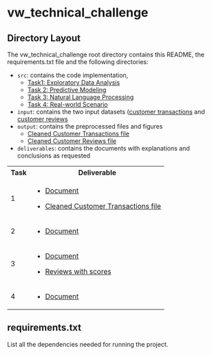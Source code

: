 # vw_technical_challenge

## Directory Layout

The vw_technical_challenge root directory contains this README, the requirements.txt file and the following directories:

* `src`: contains the code implementation, 
  * [Task1: Exploratory Data Analysis](src/Task1_Exploratory_Data_Analysis.ipynb)
  * [Task 2: Predictive Modeling](src/Task2_Predictive_Modeling.ipynb)
  * [Task 3: Natural Language Processing](src/Task3_Natural_Language_Processing.ipynb)
  * [Task 4: Real-world Scenario](src/Task4_Real_world_Scenario.ipynb)
* `input`: contains the two input datasets ([customer transactions](input/customer_transactions_with_errors.csv) and [customer reviews](input/customer_reviews_with_errors.csv)
* `output`: contains the preprocessed files and figures 
   * [Cleaned Customer Transactions file](output/cleaned_files/transactions_cleaned.csv)
   * [Cleaned Customer Reviews file](output/cleaned_files/reviews_with_scores.csv)
* `deliverables`: contains the documents with explanations and conclusions as requested

<table>
<tr><th>Task</th><th>Deliverable</th></tr>
<tr><td>
1
</td><td>

* [Document](deliverables/deliverable_task1.pdf)

* [Cleaned Customer Transactions file](output/cleaned_files/transactions_cleaned.csv)
</td></tr>
<tr><td>
2
</td><td>

* [Document](deliverables/deliverable_task2.pdf)

</td></tr>
<tr><td>

3

</td><td>

* [Document](deliverables/deliverable_task3.pdf)

* [Reviews with scores](output/cleaned_files/reviews_with_scores.csv)

</td></tr>
<tr><td>

4
</td><td>

* [Document](deliverables/deliverable_task4.pdf)

</td></tr>

</table>





requirements.txt
---

List all the dependencies needed for running the project. 

